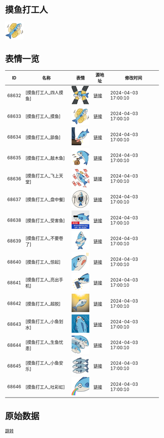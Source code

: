 # 摸鱼打工人

<img src="./cover.png" height="60" alt="cover" />

# 表情一览

|ID|名称|表情|源地址|修改时间|
|----|----|----|----|----|
|68632|[摸鱼打工人_四人摸鱼]|<img src="./pic/068632_%5B摸鱼打工人_四人摸鱼%5D.png" height="60" alt="四人摸鱼"/>|[链接](https://i0.hdslb.com/bfs/garb/7b0eec2d194d6e3bccaa8b6e25602c6c62258c7a.png)|2024-04-03 17:00:10|
|68633|[摸鱼打工人_摸鱼]|<img src="./pic/068633_%5B摸鱼打工人_摸鱼%5D.png" height="60" alt="摸鱼"/>|[链接](https://i0.hdslb.com/bfs/garb/2d5c158b6770f04e7d9668062f33fa5069e6483a.png)|2024-04-03 17:00:10|
|68634|[摸鱼打工人_舔鱼]|<img src="./pic/068634_%5B摸鱼打工人_舔鱼%5D.png" height="60" alt="舔鱼"/>|[链接](https://i0.hdslb.com/bfs/garb/1d1162a43ad8832cc9e1e5d88830a6a7b3dc0eb1.png)|2024-04-03 17:00:10|
|68635|[摸鱼打工人_敲木鱼]|<img src="./pic/068635_%5B摸鱼打工人_敲木鱼%5D.png" height="60" alt="敲木鱼"/>|[链接](https://i0.hdslb.com/bfs/garb/230fa2852741665f3ce31be58717369e01a4af10.png)|2024-04-03 17:00:10|
|68636|[摸鱼打工人_飞上天堂]|<img src="./pic/068636_%5B摸鱼打工人_飞上天堂%5D.png" height="60" alt="飞上天堂"/>|[链接](https://i0.hdslb.com/bfs/garb/76795445276e60f7b967c172c63d307a3986824f.png)|2024-04-03 17:00:10|
|68637|[摸鱼打工人_盘中餐]|<img src="./pic/068637_%5B摸鱼打工人_盘中餐%5D.png" height="60" alt="盘中餐"/>|[链接](https://i0.hdslb.com/bfs/garb/088dce3f4807ae669aecddfb25faea70f8c7cb9b.png)|2024-04-03 17:00:10|
|68638|[摸鱼打工人_受害鱼]|<img src="./pic/068638_%5B摸鱼打工人_受害鱼%5D.png" height="60" alt="受害鱼"/>|[链接](https://i0.hdslb.com/bfs/garb/e722566174581a9da1ae35100bf477ddb26050bb.png)|2024-04-03 17:00:10|
|68639|[摸鱼打工人_不要卷了]|<img src="./pic/068639_%5B摸鱼打工人_不要卷了%5D.png" height="60" alt="不要卷了"/>|[链接](https://i0.hdslb.com/bfs/garb/70e28852fad8334c4844d4a4211efadac6e19809.png)|2024-04-03 17:00:10|
|68640|[摸鱼打工人_惊起]|<img src="./pic/068640_%5B摸鱼打工人_惊起%5D.png" height="60" alt="惊起"/>|[链接](https://i0.hdslb.com/bfs/garb/a3860fb338a71a785817bc98067bdee6666e4c26.png)|2024-04-03 17:00:10|
|68641|[摸鱼打工人_亮出手机]|<img src="./pic/068641_%5B摸鱼打工人_亮出手机%5D.png" height="60" alt="亮出手机"/>|[链接](https://i0.hdslb.com/bfs/garb/6421c446524b51dec0c67ba47358150f7c02f898.png)|2024-04-03 17:00:10|
|68642|[摸鱼打工人_超脱]|<img src="./pic/068642_%5B摸鱼打工人_超脱%5D.png" height="60" alt="超脱"/>|[链接](https://i0.hdslb.com/bfs/garb/f8ea7e98ac0ad3c1457e15c729f8e7a7f3be119a.png)|2024-04-03 17:00:10|
|68643|[摸鱼打工人_小鱼划水]|<img src="./pic/068643_%5B摸鱼打工人_小鱼划水%5D.png" height="60" alt="小鱼划水"/>|[链接](https://i0.hdslb.com/bfs/garb/1a039911d28dc99d9a0b6265092a2b25b8ef2989.png)|2024-04-03 17:00:10|
|68644|[摸鱼打工人_生鱼忧患]|<img src="./pic/068644_%5B摸鱼打工人_生鱼忧患%5D.png" height="60" alt="生鱼忧患"/>|[链接](https://i0.hdslb.com/bfs/garb/300f6d84e6aae64e072278ce263e269962362228.png)|2024-04-03 17:00:10|
|68645|[摸鱼打工人_小鱼安乐]|<img src="./pic/068645_%5B摸鱼打工人_小鱼安乐%5D.png" height="60" alt="小鱼安乐"/>|[链接](https://i0.hdslb.com/bfs/garb/9d3a4f0277e2cd671226699f7f9c7be8f8efe2a8.png)|2024-04-03 17:00:10|
|68646|[摸鱼打工人_吐彩虹]|<img src="./pic/068646_%5B摸鱼打工人_吐彩虹%5D.png" height="60" alt="吐彩虹"/>|[链接](https://i0.hdslb.com/bfs/garb/a6775bd2636942bc64f5a8cf81e4a82f220c1fdf.png)|2024-04-03 17:00:10|

# 原始数据

[跳转](./raw.json)

